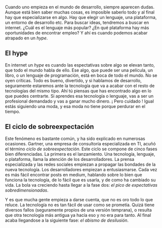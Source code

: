 

Cuando uno empieza en el mundo de desarrollo, siempre aparecen dudas. Aunque está bien saber muchas cosas, es imposible saberlo todo y al final hay que especializarse en algo. Hay que elegir un lenguaje, una plataforma, un entorno de desarrollo etc. Para buscar ideas, tendremos a buscar en internet. ¿Cuál es el lenguaje más popular? ¿En qué plataforma hay más oportunidades de encontrar empleo? Y ahí es cuando podemos acabar atrapado en un *hype*.


## El hype

En internet un *hype* es cuando las espectativas sobre algo se elevan tanto, que todo el mundo habla de ello. Ese algo, que puede ser una película, un libro, o un lenguaje de programación, está en boca de todo el mundo. No se oyen críticas. Todo es bueno, divertido, y si hablamos de desarrollo, seguramente estaremos ante la tecnología que va a acabar con el resto de tecnologías del mismo tipo. Ahí tú piensas que has encontrado algo en lo que puedes centrarte. Si aprendes esa tecnología o lenguaje, vas a ser un profesional demandado y vas a ganar mucho dinero.  ¡ Pero cuidado ! Igual estás siguiendo una moda, y esa moda no tiene porque perdurar en el tiempo.


## El ciclo de sobreexpectación

Este fenómeno es bastante común, y ha sido explicado en numerosas ocasiones. Gartner, una empresa de consultoría especializada en TI, acuñó el término *ciclo de sobreexpectación*. Este ciclo se compone de cinco fases bien diferenciadas.  La primera es el lanzamiento. Una tecnología, lenguaje, o plataforma, llama la atención de los desarrolladores. La prensa especializada y las redes sociales empiezan a propagar las bondades de la nueva tecnología. Los desarrolladores empiezan a entusiasmarse. Cada vez es más fácil encontrar posts en medium, hablando sobre lo bien que funciona la tecnología, de lo fácil que es usarla, y de como ha cambiado su vida. La bola va creciendo hasta llegar a la fase dos: *el pico de expectativas sobredimensionadas*. 

Y es que mucha gente empieza a darse cuenta, que no es oro todo lo que reluce. La tecnología no es tan fácil de usar como se prometía. Quizá tiene diversos fallos (seguramente propios de una versión temprana), o resulta que otra tecnología más antigua ya hacía eso y no era para tanto. Al final acaba llegandose a la siguiente fase: *el abismo de desilusión*. 